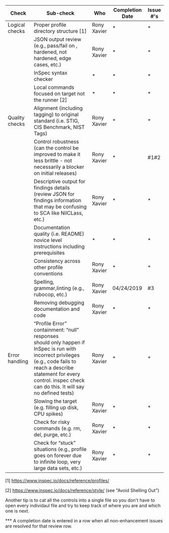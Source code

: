| Check          | Sub-check                                                                         | Who | Completion Date | Issue #'s |
|----------------|-----------------------------------------------------------------------------------|-----|-----------------|-----------|
|Logical checks| Proper profile directory structure	[1]						|Rony Xavier|*|*|
||JSON output review (e.g., pass/fail on ,<br>hardened, not hardened, edge cases, etc.)|Rony Xavier|*|*|
||InSpec syntax checker|*|*|*|
||Local commands focused on target not the runner [2]|*|*|*|
|Quality checks|Alignment (including tagging) to original<br> standard (i.e. STIG, CIS Benchmark, NIST Tags)|Rony Xavier|*|*|
||Control robustness (can the control be improved to make it less brittle - not necessarily a blocker on initial releases)|Rony Xavier|*|#1#2|
||Descriptive output for findings details (review JSON for findings information that may be confusing to SCA like NilCLass, etc.)|Rony Xavier|*|*|
||Documentation quality (i.e. README)<br> novice level instructions including prerequisites|*|*|*|
||Consistency across other profile conventions |Rony Xavier|*|*|
||Spelling, grammar,linting (e.g., rubocop, etc.)|Rony Xavier|04/24/2019|#3|
||Removing debugging documentation and code|Rony Xavier|*|*|
| Error handling |“Profile Error” containment: “null” responses <br>should only happen if InSpec is run with incorrect privileges (e.g., code fails to reach a describe statement for every control. inspec check can do this. It will say no defined tests)|Rony Xavier|*|*|
||Slowing the target (e.g. filling up disk, CPU spikes)|Rony Xavier|*|*|
||Check for risky commands (e.g. rm, del, purge, etc.)|Rony Xavier|*|*|
||Check for “stuck” situations (e.g., profile goes on forever due to infinite loop, very large data sets, etc.)|Rony Xavier|*|*|


[1] https://www.inspec.io/docs/reference/profiles/

[2] https://www.inspec.io/docs/reference/style/ (see "Avoid Shelling Out")

Another tip is to cat all the controls into a single file so you don't have to open every individaul file and try to keep track of where you are and which one is next.

*** A completion date is entered in a row when all non-enhancement issues are resolved for that review row.
